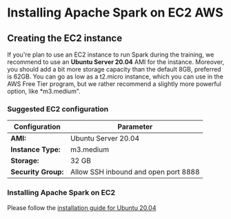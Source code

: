 # Installing Apache Spark on EC2 AWS


## Creating the EC2 instance

If you're plan to use an EC2 instance to run Spark during the training, we recommend to use an **Ubuntu Server 20.04** AMI for the instance. Moreover, you should add a bit more storage capacity than the default 8GB, preferred is 62GB. You can go as low as a t2.micro instance, which you can use in the AWS Free Tier program, but we rather recommend a slightly more powerful option, like *m3.medium".

### Suggested EC2 configuration

Configuration | Parameter
------------ | -------------
**AMI:** | Ubuntu Server 20.04 
**Instance Type:** | m3.medium
**Storage:** | 32 GB
**Security Group:** | Allow SSH inbound and open port 8888

### Installing Apache Spark on EC2

Please follow the [installation guide for Ubuntu 20.04](https://github.com/garzoand/spark-training-october-13/blob/master/preparation/install_spark_ubuntu20.md)
